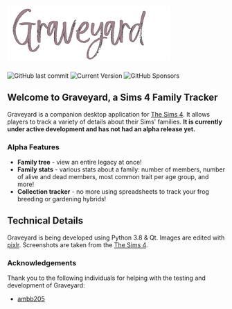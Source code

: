 # ![Welcome To Graveyard](images/graveyard_text2.png)

![GitHub last commit](https://img.shields.io/github/last-commit/katehaledev/graveyard_py) ![Current Version](https://img.shields.io/badge/version-pre--alpha-lightgrey) ![GitHub Sponsors](https://img.shields.io/github/sponsors/katehaledev)

## Welcome to Graveyard, a Sims 4 Family Tracker 

Graveyard is a companion desktop application for [The Sims 4](https://www.ea.com/games/the-sims). It allows players to track a variety of details about their Sims' families. **It is currently under active development and has not had an alpha release yet.**

### Alpha Features

- **Family tree** - view an entire legacy at once!
- **Family stats** - various stats about a family: number of members, number of alive and dead members, most common trait per age group, and more!
- **Collection tracker** - no more using spreadsheets to track your frog breeding or gardening hybrids!

## Technical Details

Graveyard is being developed using Python 3.8 & Qt.
Images are edited with [pixlr](https://pixlr.com).
Screenshots are taken from the [The Sims 4](https://www.ea.com/games/the-sims).

### Acknowledgements
Thank you to the following individuals for helping with the testing and development of Graveyard:

- [ambb205](https://github.com/ambb205)